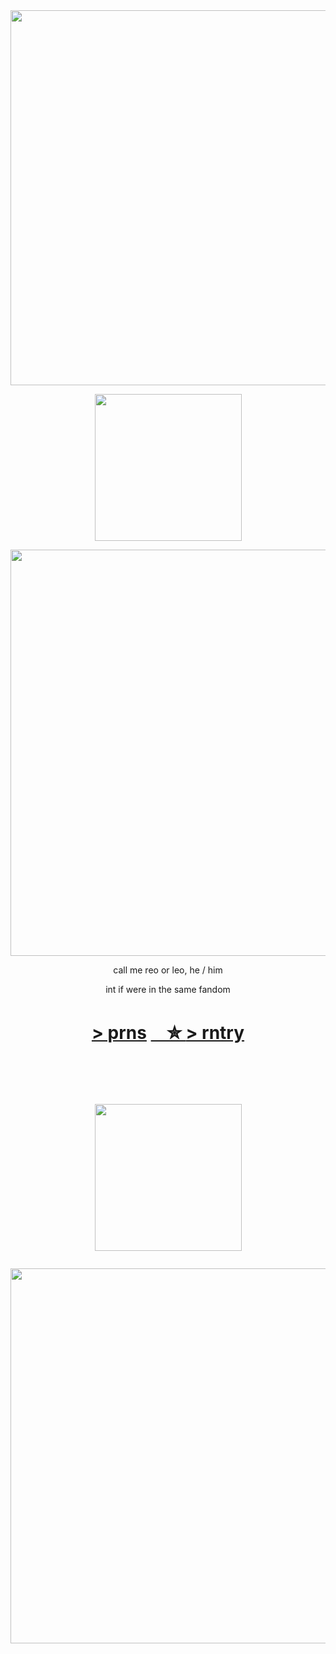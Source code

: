 ㅤㅤㅤㅤㅤㅤㅤㅤㅤㅤㅤㅤ
<p align="center"><img src="https://i.imgur.com/oWehpIj.png&=80" width="600">
  <p align="center"><img src="https://i.imgur.com/h27bwyf.png&=60" width="235">
    
<p align="center"><img src="https://i.imgur.com/8beQ3hF.png&=80" width="650">


<p align="center"> call me reo or leo,  he / him 
<p align="center">int if were in the same fandom

<h1 align="center"></[prns](https://pronouns.cc/@kureomi)>

[ > prns](https://pronouns.cc/@kureomi) [ㅤ✮ ](https://retrospring.net/@goroplushie) 
[> rntry](https://rentry.co/anti-thief)


ㅤㅤㅤㅤㅤㅤㅤㅤㅤㅤㅤㅤ

<p align="center"><img src="https://i.imgur.com/h27bwyf.png&=60" width="235"> <p align="center"><img src="https://i.imgur.com/oMleZYX.png&=80" width="600">




ㅤㅤㅤㅤㅤㅤㅤㅤㅤㅤㅤㅤ
  



ㅤ
